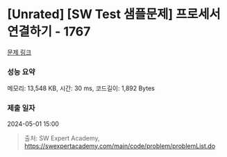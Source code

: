 # [Unrated] [SW Test 샘플문제] 프로세서 연결하기 - 1767 

[문제 링크](https://swexpertacademy.com/main/code/problem/problemDetail.do?contestProbId=AV4suNtaXFEDFAUf) 

### 성능 요약

메모리: 13,548 KB, 시간: 30 ms, 코드길이: 1,892 Bytes

### 제출 일자

2024-05-01 15:00



> 출처: SW Expert Academy, https://swexpertacademy.com/main/code/problem/problemList.do